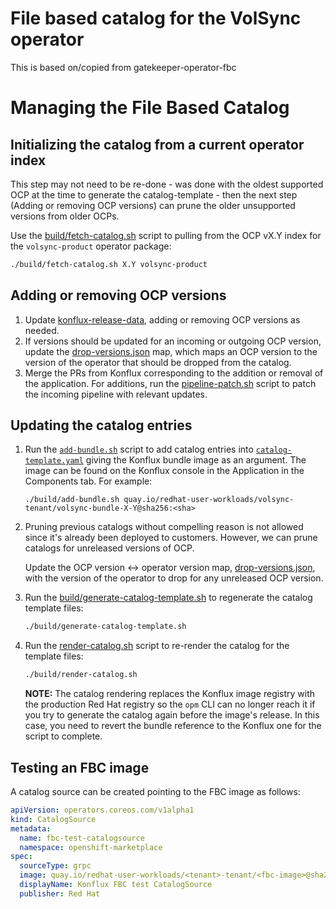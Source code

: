 # File based catalog for the VolSync operator

This is based on/copied from gatekeeper-operator-fbc

# Managing the File Based Catalog

## Initializing the catalog from a current operator index

This step may not need to be re-done - was done with the oldest supported OCP at the time to generate
the catalog-template - then the next step (Adding or removing OCP versions) can prune the older unsupported
versions from older OCPs.

Use the [build/fetch-catalog.sh](../build/fetch-catalog.sh) script to pulling from the OCP vX.Y
index for the `volsync-product` operator package:

```bash
./build/fetch-catalog.sh X.Y volsync-product
```

## Adding or removing OCP versions

1. Update
   [konflux-release-data](https://gitlab.cee.redhat.com/releng/konflux-release-data/-/tree/main/tenants-config/cluster/stone-prd-rh01/tenants/volsync-tenant),
   adding or removing OCP versions as needed.
2. If versions should be updated for an incoming or outgoing OCP version, update the
   [drop-versions.json](../drop-versions.json) map, which maps an OCP version to the version of the
   operator that should be dropped from the catalog.
3. Merge the PRs from Konflux corresponding to the addition or removal of the application. For
   additions, run the [pipeline-patch.sh](../.tekton/pipeline-patch.sh) script to patch the incoming
   pipeline with relevant updates.

## Updating the catalog entries

1. Run the [`add-bundle.sh`](../build/add-bundle.sh) script to add catalog entries into
   [`catalog-template.yaml`](../catalog-template.yaml) giving the Konflux bundle image as an
   argument. The image can be found on the Konflux console in the Application in the Components tab.
   For example:

   ```shell
   ./build/add-bundle.sh quay.io/redhat-user-workloads/volsync-tenant/volsync-bundle-X-Y@sha256:<sha>
   ```

2. Pruning previous catalogs without compelling reason is not allowed since it's already been
   deployed to customers. However, we can prune catalogs for unreleased versions of OCP.

   Update the OCP version <-> operator version map, [drop-versions.json](../drop-versions.json),
   with the version of the operator to drop for any unreleased OCP version.

3. Run the [build/generate-catalog-template.sh](../build/generate-catalog-template.sh) to regenerate
   the catalog template files:

   ```bash
   ./build/generate-catalog-template.sh
   ```

4. Run the [render-catalog.sh](../build/render-catalog.sh) script to re-render the catalog for the
   template files:

   ```bash
   ./build/render-catalog.sh
   ```

   **NOTE:** The catalog rendering replaces the Konflux image registry with the production Red Hat
   registry so the `opm` CLI can no longer reach it if you try to generate the catalog again before
   the image's release. In this case, you need to revert the bundle reference to the Konflux one for
   the script to complete.

## Testing an FBC image

A catalog source can be created pointing to the FBC image as follows:

```yaml
apiVersion: operators.coreos.com/v1alpha1
kind: CatalogSource
metadata:
  name: fbc-test-catalogsource
  namespace: openshift-marketplace
spec:
  sourceType: grpc
  image: quay.io/redhat-user-workloads/<tenant>-tenant/<fbc-image>@sha256:<digest>
  displayName: Konflux FBC test CatalogSource
  publisher: Red Hat
```
